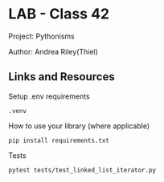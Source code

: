 # LAB - Class 42

Project: Pythonisms

Author: Andrea Riley(Thiel)

## Links and Resources

Setup
.env requirements

    .venv

How to use your library (where applicable)

    pip install requirements.txt

Tests

    pytest tests/test_linked_list_iterator.py
